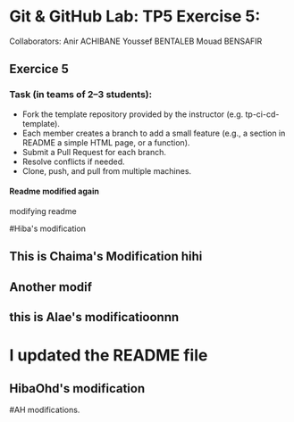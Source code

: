 # Git & GitHub Lab: TP5 Exercise 5:

Collaborators: 
Anir ACHIBANE
Youssef BENTALEB
Mouad BENSAFIR 
## Exercice 5
### Task (in teams of 2–3 students): 
- Fork the template repository provided by the instructor (e.g. tp-ci-cd-template). 
- Each member creates a branch to add a small feature (e.g., a section in README a  simple HTML page, or a function). 
- Submit a Pull Request for each branch. 
- Resolve conflicts if needed. 
- Clone, push, and pull from multiple machines. 

#### Readme modified again
modifying readme

#Hiba's modification

## This is Chaima's Modification hihi
## Another modif

## this is Alae's modificatioonnn 
# I updated the README file
## HibaOhd's modification
#AH modifications.
